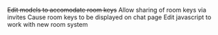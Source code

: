 ~~Edit models to accomodate room keys~~
Allow sharing of room keys via invites
Cause room keys to be displayed on chat page
Edit javascript to work with new room system
